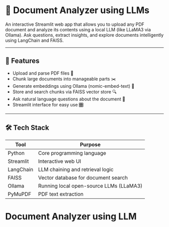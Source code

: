 # 📄 Document Analyzer using LLMs

An interactive Streamlit web app that allows you to upload any PDF document and analyze its contents using a local LLM (like LLaMA3 via Ollama). Ask questions, extract insights, and explore documents intelligently using LangChain and FAISS.

---

## 🚀 Features

- Upload and parse PDF files 📄
- Chunk large documents into manageable parts ✂️
- Generate embeddings using Ollama (nomic-embed-text) 🧠
- Store and search chunks via FAISS vector store 🔍
- Ask natural language questions about the document 🤖
- Streamlit interface for easy use 🎛️

---

## 🛠️ Tech Stack

| Tool      | Purpose                                  |
|-----------|------------------------------------------|
| Python    | Core programming language                |
| Streamlit | Interactive web UI                       |
| LangChain | LLM chaining and retrieval logic         |
| FAISS     | Vector database for document search      |
| Ollama    | Running local open-source LLMs (LLaMA3)  |
| PyMuPDF   | PDF text extraction                      |
# Document Analyzer using LLM
